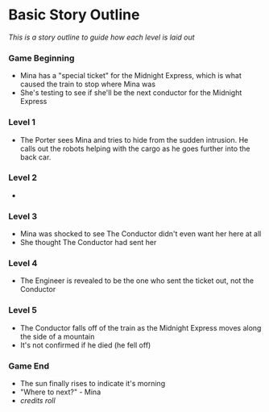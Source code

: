 # Basic Story Outline
*This is a story outline to guide how each level is laid out*

### Game Beginning
- Mina has a "special ticket" for the Midnight Express, which is what caused the train to stop where Mina was
- She's testing to see if she'll be the next conductor for the Midnight Express

### Level 1
- The Porter sees Mina and tries to hide from the sudden intrusion. He calls out the robots helping with the cargo as he goes further into the back car.

### Level 2
- 

### Level 3
- Mina was shocked to see The Conductor didn't even want her here at all
- She thought The Conductor had sent her

### Level 4
- The Engineer is revealed to be the one who sent the ticket out, not the Conductor

### Level 5
- The Conductor falls off of the train as the Midnight Express moves along the side of a mountain
- It's not confirmed if he died (he fell off)

### Game End
- The sun finally rises to indicate it's morning
- "Where to next?" - Mina
- *credits roll*